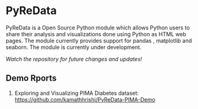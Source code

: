 <h1>PyReData</h1>

PyReData is a Open Source Python module which allows Python users to share their analysis and visualizations done using Python as HTML web pages. The module currently provides support for pandas , matplotlib and seaborn. The module is currently under development. 

<i>Watch the repository for future changes and updates!</i>

<h2>Demo Rports</h2>

1. Exploring and Visualizing PIMA Diabetes dataset: https://github.com/kamathhrishi/PyReData-PIMA-Demo 
